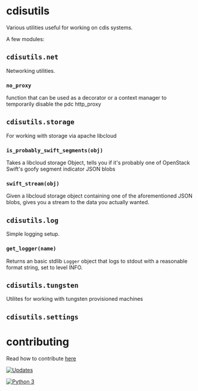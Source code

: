 # cdisutils

Various utilities useful for working on cdis systems.

A few modules:

## `cdisutils.net`

Networking utilities.

### `no_proxy`

function that can be used as a decorator or a context manager to
temporarily disable the pdc http_proxy

## `cdisutils.storage`

For working with storage via apache libcloud

### `is_probably_swift_segments(obj)`

Takes a libcloud storage Object, tells you if it's probably one of
OpenStack Swift's goofy segment indicator JSON blobs

### `swift_stream(obj)`

Given a libcloud storage object containing one of the aforementioned
JSON blobs, gives you a stream to the data you actually wanted.

## `cdisutils.log`

Simple logging setup.

### `get_logger(name)`

Returns an basic stdlib `Logger` object that logs to stdout with a
reasonable format string, set to level INFO.

## `cdisutils.tungsten`

Utilites for working with tungsten provisioned machines

## `cdisutils.settings`

# contributing

Read how to contribute [here](https://github.com/nci-gdc/gdcapi/blob/master/contributing.md)

[![Updates](https://pyup.io/repos/github/NCI-GDC/cdisutils/shield.svg)](https://pyup.io/repos/github/NCI-GDC/cdisutils/)

[![Python 3](https://pyup.io/repos/github/NCI-GDC/cdisutils/python-3-shield.svg)](https://pyup.io/repos/github/NCI-GDC/cdisutils/)